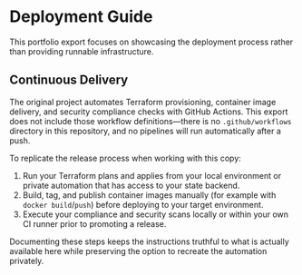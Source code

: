 # Deployment Guide

This portfolio export focuses on showcasing the deployment process rather than providing runnable infrastructure.

## Continuous Delivery

The original project automates Terraform provisioning, container image delivery, and security compliance checks with GitHub Actions. This export does not include those workflow definitions—there is no `.github/workflows` directory in this repository, and no pipelines will run automatically after a push.

To replicate the release process when working with this copy:

1. Run your Terraform plans and applies from your local environment or private automation that has access to your state backend.
2. Build, tag, and publish container images manually (for example with `docker build`/`push`) before deploying to your target environment.
3. Execute your compliance and security scans locally or within your own CI runner prior to promoting a release.

Documenting these steps keeps the instructions truthful to what is actually available here while preserving the option to recreate the automation privately.
